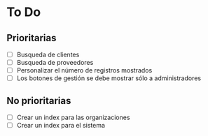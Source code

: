# To Do

## Prioritarias
- [ ] Busqueda de clientes
- [ ] Busqueda de proveedores
- [ ] Personalizar el número de registros mostrados
- [ ] Los botones de gestión se debe mostrar sólo a administradores

## No prioritarias
- [ ] Crear un index para las organizaciones
- [ ] Crear un index para el sistema